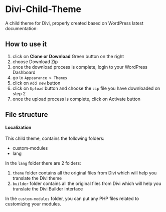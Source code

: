 # Divi-Child-Theme
A child theme for Divi, properly created based on WordPress latest documentation:

## How to use it
1. click on **Clone or Download** Green button on the right
2. choose Download Zip
3. once the download process is complete, login to your WordPress Dashboard
4. go to `Appearance > Themes`
5. click on `Add new` button
6. click on `Upload` button and choose the `zip` file you have downloaded on step 2
7. once the upload process is complete, click on Activate button

## File structure
#### Localization
This child theme, contains the following folders:
* custom-modules
* lang


In the `lang` folder there are 2 folders:
1. `theme` folder contains all the original files from Divi which will help you translate the Divi theme
2. `builder` folder contains all the original files from Divi which will help you translate the Divi Builder interface

In the `custom-modules` folder, you can put any PHP files related to customizing your modules.
